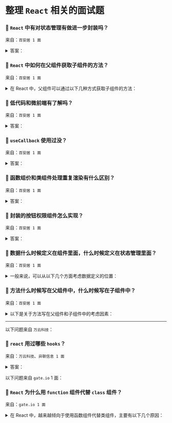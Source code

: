 # 整理 `React` 相关的面试题

### 🔴 `React` 中有对状态管理有做进一步封装吗？

来自：`百安居 1 面`

<details>

<summary>答案：</summary>

`React` 本身除了 `useContext` 和 `useReducer` 之外，没有内置的复杂状态管理方案，但它的生态系统中有很多流行的状态管理库，为复杂组件间的状态管理提供了进一步的封装和优化。

#### 主要的解决方案和封装

1. **`Context API`：**

- `React` 提供了 `Context API`，可以不用通过每一层组件传递 `props` 的情况下，全局共享状态。
- 但当应用程序变得复杂时，单靠 `Context API` 管理状态会变得繁琐，并且可能导致性能问题，特别是组件不必要的重新渲染。

2. **`React Redux`：**

- 提供了一种可预测的方式来管理和集中应用的状态。
- 通过中间件（如 `redux-thunk` 或 `redux-saga`），`Redux` 可以处理副作用。
- 此外，`React-Redux` 可以更高效地将 `Redux` 与 `React` 组件结合起来。

> `Redux Toolkit`：`Redux` 的封装，简化了传统 `Redux` 的配置，减少了样板代码，并提供了处理异步逻辑的 `createAsyncThunk` 工具。

3. **`Recoil`：**

- `Facebook` 开发的一个状态管理库，旨在与 `React` 的并发模式无缝工作。
- 它专注于高效地管理全局和派生状态，允许更细粒度的响应式更新。
- 只有使用了特定状态的组件会在该状态变化时重新渲染。

4. **`Zustand`：**

- 一个小巧、快速、可扩展的状态管理库
- 提供了一个简单的 `API` 来管理全局和局部状态，并避免不必要的重新渲染。
- 相比 `Redux` 更简洁，适用于小到中型项目。

5. **`Jotai`：**

- 另一个轻量级的状态管理库，基于 `React` 的 `Context API` 构建
- 提供了一种更结构化的方式来管理 `atoms`（状态单元）。
- 它使不同状态之间的依赖关系更加显式化，类似 `Recoil`，可以做到细粒度的更新。

6. **`MobX`：**

- 专注于简洁和响应式编程，允许状态自动派生和更新，减少手动将状态连接到组件的需求。
- `React` 组件可以观察状态的变化，`MobX` 确保只进行必要的最少量的重新渲染。

7. **`React Query`：**

- 虽然 `React Query` 不是纯粹的状态管理库，但它是管理服务器状态（如 `API` 数据）的利器
- 简化了数据获取逻辑、缓存、同步和更新等操作，特别适合处理异步数据。

#### 总结:

`React` 的核心功能可以通过不同的状态管理解决方案得到扩展，如 `Redux`、`Recoil`、`MobX` 等。这些解决方案根据项目的复杂性，为状态管理提供了不同的优化，通常在管理大规模应用时提升性能并简化代码组织。具体使用哪一个取决于项目的需求。

</details>

### 🔴 `React` 中如何在父组件获取子组件的方法？

来自：`百安居 1 面`

<details>

<summary>在 React 中，父组件可以通过以下几种方式获取子组件的方法：</summary>

#### 一、使用 `refs`

1. 在父组件中创建一个 `ref`：

```tsx
const RefParentCom: FC = () => {
  const comRef = useRef();
  return (
    <div>
      <p>Ref parent component</p>
      <p>
        <button onClick={() => comRef.current?.callChildMethod()}>
          click me
        </button>
      </p>
      <hr />
      <RefSubCom ref={comRef} />
    </div>
  );
};
```

2. 在子组件中暴露需要被父组件调用的方法：

```tsx
const RefSubCom = forwardRef<SubRefInstance>((_, ref) => {
  useImperativeHandle(ref, () => ({
    callChildMethod: () => console.log("Ref child method called"),
  }));
  return <p>Ref children component</p>;
});
interface SubRefInstance {
  callChildMethod: () => viod;
}
```

完整实例：https://codepen.io/levi0001/pen/oNKBwwa

#### 二、通过 `context` 父组件调用子组件的方法

1. 创建一个 `context`，并包裹在父子组件最外层：

```tsx
const ConnContext = createContext<ConnInstance>({} as ConnInstance);
const App: FC = () => {
  return (
    <ConnContext.Provider value={{}}>
      <ParentComponent>
        <SubComponent />
      </ParentComponent>
    </ConnContext.Provider>
  );
};
interface ConnInstance {
  callChildMethod?: () => void;
}
```

2. 子组价获取 `context` 并绑定方法

```tsx
const SubComponent: FC = () => {
  const conn = useContext(ConnContext);
  useEffect(() => {
    conn.callChildMethod = () => console.log("call sub method");
  }, [conn]);
  return <p>Sub children component</p>;
};
```

3. 父组价通过 `context` 调用子组件的方法

```tsx
const ParentComponent: FC<PropsWithChildren> = ({ children }) => {
  const conn = useContext(ConnContext);
  return (
    <div>
      <p>Parent children component</p>
      <p>
        <button onClick={() => conn?.callChildMethod()}>click me</button>
      </p>
      <hr />
      {children}
    </div>
  );
};
```

完整实例：https://codepen.io/levi0001/pen/YzmNQvb

</details>

### 🔴 低代码和微前端有了解吗？

来自：`百安居 1 面`

<details>

<summary>答案：</summary>

#### 低代码

低代码是一种快速开发应用程序的方法，有以下几个特性：

1. **特点**：可视化开发、提高产出速度、降低开发门槛
2. **优势**：提高效率、降低人力成本、易于维护
3. **应用场景**：企业内部管理系统、移动应用开发、数据可视化
4. **数据发展**：随着技术的不断进步，低代码开发平台将越来越智能化，能够自动生成更多的代码，进一步提高开发效率。同时，低代码开发也将与人工智能、大数据等技术相结合，为企业提供更强大的解决方案。

由于我本人对 `formily` 比较了解，所以结合 `formily` 的特性在低代码中发挥的用途，我总结的 `formily` 记录：https://github.com/cgfeel/formily

- 提供了开箱即用的开源低代码编辑器
- 采用 `MVVM` 设计模式，精确渲染，将视图模型抽象出来，然后在 DSL 模板层消费
- 提供领域模型，可以多字段联动，主动、被动受控
- 提供点对点的路径系统，能够在低代码中匹配、筛查特定字段
- 细粒度极高的生命周期，从顶层的表单，到底层的字段，从创建到更新，每一个阶段都有对应生命周期
- 协议驱动，提供 `schema`，可以完美通过 `json` 驱动视图
- 分层架构，主要分为 4 大库
  - `@formily/reactive`：数据记录，状态更新
  - `@formily/core`：模型解析、生命周期
  - `@formily/react`：桥接 `react`，使其拥有调用 `formily` 能力
  - `@formily/antd-v5`：`UI` 库之一，作为模型下的组件库，也可以自定义或适配第三方库

#### 微前端

微前端是一种将前端应用拆分为多个独立小型前端应用的架构模式。

**主要特点**

1. **独立开发**：各个微前端应用可以由不同的团队独立开发，使用不同的技术栈，提高开发效率。
2. **独立部署**：每个微前端应用可以独立部署，不影响其他应用，实现快速迭代。
3. **技术栈无关**：允许在一个项目中集成不同技术栈的应用，增加了技术选型的灵活性。

**优势**

1. **提升开发效率**：团队可以专注于特定的微前端应用，减少开发过程中的冲突和协调成本。
2. **增强可维护性**：较小的代码库更容易理解和维护。
3. **灵活升级**：可以逐步升级单个微前端应用，而无需对整个系统进行大规模升级。

**实现方式**

1. **路由分发**：通过路由将不同的 `URL` 分配给不同的微前端应用，如：`qiankun`、`single-spa`。
2. **组合式应用**：将多个微前端应用组合在一个页面中，通过 `iframe` 进行管理，如：`wujie` 降级模式 `degradee`。
3. **微组件化**：将微前端应用封装成 `web-component`，在主应用中动态加载，如：`micro-app`、`wujie` 默认模式。

我总结的微前端记录：https://github.com/cgfeel/zf-micro-app

</details>

### 🔴 `useCallback` 使用过没？

来自：`百安居 1 面`

<details>

<summary>答案：</summary>

`useCallback` 是 `React` 中的一个 `Hook`。它用于返回一个 `memoized` 回调函数，在依赖项不变的情况下，多次渲染之间始终返回相同的函数实例。这有助于避免在组件重新渲染时，因为回调函数的重新创建而导致子组件不必要的重新渲染。

**使用场景**

1. 当把回调函数传递给子组件时，如果这个回调函数在每次父组件渲染时都重新创建，可能会导致子组件的性能问题。使用 `useCallback` 可以避免这种情况。
2. 在优化性能时，对于一些复杂的计算或可能频繁触发重新渲染的场景，使用 `useCallback` 可以确保只有在必要的时候才重新计算回调函数。

**示例用法**

```tsx
import { FC, useCallback } from "react";

const MyComponent: FC = () => {
  const handleClick = useCallback(() => {
    console.log("Button clicked");
  }, []);

  return <button onClick={handleClick}>Click me</button>;
};

export default MyComponent;
```

在这个例子中 `handleClick` 回调函数在组件初次渲染时创建一次，因为依赖项数组为空。如果有依赖项，只有当依赖项发生变化时，才会重新创建回调函数。

</details>

### 🔴 函数组价和类组件处理重复渲染有什么区别？

来自：`百安居 1 面`

<details>

<summary>答案：</summary>

**函数组件**

1. 利用 `React.memo`：将函数组件包裹在 `React.memo` 中来实现浅比较 `props` 的方式来减少重复渲染。当组件的 `props` 没有变化时，组件不会重新渲染。
2. 依赖优化：在使用 `useEffect`、`useMemo` 和 `useCallback` 等 Hook 时，可以通过精确指定依赖项数组来控制何时触发副作用和计算新的值，从而避免不必要的重复渲染。

`React.memo` 默认是浅比较，可以通过第 2 个参数进行深度检查：

```tsx
import { FC, memo } from "react";

const MyComponent: FC<MyComProps> = ({ value }) => <>component: {value}</>;

interface MyComProps {
  value: string;
}

export default memo(MyComponent, (prev, next) => prev.value !== next.value);
```

**类组件**

1. `shouldComponentUpdate`：重写类组件的 `shouldComponentUpdate` 方法来进行更细粒度的控制，决定是否进行重新渲染。该方法接收新的 `props` 和 `state` 作为参数，通过比较它们与当前的 `props` 和 `state`，返回一个布尔值来决定是否重新渲染组件。
2. `PureComponent`：类组件可以继承 `React.PureComponent`，它会对 `props` 和 `state` 进行浅比较来决定是否重新渲染组件。但只进行浅比较，不够灵活。

总的来说，函数组件在处理重复渲染时更加简洁和灵活，可以通过 `hook` 和 `React.memo` 等方式进行优化。而类组件则需要通过重写特定方法或继承特定类来实现类似的效果，相对来说较为复杂。

</details>

### 🔴 封装的按钮权限组件怎么实现？

来自：`百安居 1 面`

<details>

<summary>答案：</summary>

根据传递的 `props` 检查对应的状态，给出对应的视图

1. 创建按钮组件通过 `props` 判断权限

```tsx
const CustomButton: FC<PropsWithChildren<CustomButtonProps>> = ({
  children,
  permissionKey,
}) => {
  const group = ["add", "edit"];
  return group.includes(permissionKey) ? (
    <button>{children}</button>
  ) : (
    <button disabled>{children}</button>
  );
};
```

2. 提供不同的 `key` 使用组件

```tsx
const App: FC = () => (
  <>
    <CustomButton permissionKey="add">Add</CustomButton>{" "}
    <CustomButton permissionKey="disable">Del</CustomButton>
  </>
);
```

完整演示：https://codepen.io/levi0001/pen/abepYKK

**总结**

在实际应用中，可以根据具体的权限管理方案来获取用户权限信息，比如从后端获取用户角色信息后进行判断，或者使用状态管理库来存储和管理权限状态。同时，可以根据需要扩展组件的功能，如添加不同的按钮样式、处理点击事件等。

</details>

### 🔴 数据什么时候定义在组件里面，什么时候定义在状态管理里面？

来自：`百安居 1 面`

<details>

<summary>一般来说，可以从以下几个方面考虑数据定义的位置：</summary>

**定义在组件里面：**

- 当数据仅在特定组件内部使用，并且不会被其他组件共享或影响多个组件状态时，可以定义在组件内部。
- 如果数据的生命周期与组件的生命周期紧密相关，随着组件的创建而创建，销毁而销毁，适合放在组件里。
- 对于一些临时的、局部的、快速变化且不需要在多个地方同步的数据，可以放在组件内。

**定义在状态管理里面：**

- 当数据需要在多个组件之间共享和同步时，应该放在状态管理中。比如用户的登录状态、购物车中的商品信息等，这些数据可能会被多个不同的组件访问和修改。
- 如果数据的变化会引起多个组件的状态更新，为了更好地管理这种复杂的状态变化，将数据放在状态管理中可以集中处理状态的更新逻辑。
- 对于一些全局的、持久化的数据，如应用的配置信息等，适合放在状态管理中，以便在整个应用中随时访问和修改。

</details>

### 🔴 方法什么时候写在父组件中，什么时候写在子组件中？

来自：`百安居 1 面`

<details>

<summary>以下是关于方法写在父组件和子组件中的考虑因素：</summary>

**写在父组件中：**

- 当方法的逻辑主要涉及多个子组件的协调或者对多个子组件的状态进行统一管理时，适合写在父组件中。例如，一个页面有多个子组件，父组件需要根据某个条件同时控制这些子组件的显示或隐藏，此时控制显示隐藏的方法就可以写在父组件中。
- 如果方法是与整个应用的全局状态或业务逻辑相关，而不是特定于某个子组件的功能，通常放在父组件中。比如，在一个电商应用中，父组件可能有一个方法用于处理购物车的总价计算，这个计算可能涉及多个子组件中的商品信息。

**写在子组件中：**

- 当方法的逻辑完全是为了实现子组件自身的特定功能，并且与其他组件没有直接关系时，应该写在子组件中。例如，一个子组件是一个输入框，它有一个方法用于验证输入内容的格式是否正确，这个方法就适合写在子组件中。
- 如果方法只影响子组件自身的状态变化和行为，不涉及到父组件或其他子组件的状态管理，那么可以放在子组件内。比如，一个子组件是一个下拉菜单，它有一个方法用于展开或收起菜单的功能，这个方法就可以放在子组件中。

</details>

---

以下问题来自 `万云科技`：

### 🔴 `react` 用过哪些 `hooks`？

来自：`万云科技`、`异联信息 1 面`

<details>

<summary>答案：</summary>

**基础状态管理：**

1. `useState`：用于在函数组件中添加状态，可以接收并管理各种数据类型的状态。
2. `useReducer`：用于处理复杂的状态逻辑，它接收一个 `reducer` 函数和初始状态作为参数。

> 此类 `hooks` 都返回当前状态和一个 `dispatch` 函数来触发状态更新。

**副作用处理：**

1. `useEffect`：用于处理组件挂载、更新和卸载时的副作用操作，比如发送网络请求、订阅事件、手动修改 DOM 等。
2. `useLayoutEffect`：与 `useEffect` 类似，但它会在浏览器渲染之前同步执行副作用操作，适合处理涉及布局的副作用。

此类 `hooks` 都接受 2 个参数：

- 参数 1：函数用于执行回调
- 参数 2：依赖项数组，只有当依赖项发生变更才触发更新

关于依赖项：

- 不提供：随每次渲染执行回调
- 空数组：仅首次渲染执行回调
- 带有状态的依赖项数组：只有状态变更才执行回调

回调返回函数：

- 执行前都会先执行返回的函数，`React` 中此类 `hooks` 采用先出后进的原则

**上下文和引用类：**

1. `useContext`：用于在函数组件中访问 `React` 的上下文（`Context`），可以方便地在组件树中传递和共享数据，避免通过层层传递 `props`。
2. `useRef`：用于创建一个可变的引用，可以在组件的整个生命周期中保持对某个值的引用，而不会引起组件的重新渲染。

**性能优化类：**

1. `useMemo`：用于缓存计算结果，只有当依赖项发生变化时才重新计算。可以避免不必要的计算，提高性能。
2. `useCallback`：与 `useMemo` 类似，用于缓存函数，只有当依赖项发生变化时才重新创建函数。可以避免不必要的函数重新创建，特别是在将函数作为 `props` 传递给子组件时。
3. `useTransition`：用于处理 “并发模式”（`Concurrent Mode`）的 `hook`，主要用于管理并发更新，使用户界面保持响应。

</details>

以下问题来自 `gate.io` 1 面：

### 🔴 `React` 为什么用 `function` 组件代替 `class` 组件？

来自：`gate.io 1 面`

<details>

<summary>在 React 中，越来越倾向于使用函数组件代替类组件，主要有以下几个原因：</summary>

#### 一、简洁性

**1. 代码更简洁**

函数组件通常比类组件更简洁明了。它们以函数的形式定义组件，没有类的复杂语法和结构，减少了代码的行数和复杂度。

例如，一个简单的展示用户信息的组件，用函数组件可以这样写：

```tsx
const UserInfo: FC = ({ user }: { user: any }) => {
  return <div>Hello, {user.name}!</div>;
};
```

而用类组件则需要更多的代码：

```tsx
class UserInfo extends React.Component {
  render() {
    const { user } = this.props;
    return <div>Hello, {user.name}!</div>;
  }
}
```

**2. 易于理解和维护**

- 函数组件的简洁性使得代码更易于理解和维护。开发者可以更快地阅读和理解函数组件的逻辑，减少了在复杂的类结构中寻找特定功能的时间。
- 对于新加入项目的开发者来说，理解函数组件的代码通常比理解类组件更容易，提高了团队的开发效率。

#### 二、性能优化

**1. 减少不必要的重新渲染**

- `React` 中的函数组件在某些情况下可以更好地利用 `React` 的优化机制，减少不必要的重新渲染。
- 函数组件可以使用 `React` 的钩子（`hooks`）来管理状态和副作用，通过使用 `useMemo` 和 `useCallback` 等钩子，可以缓存计算结果和函数引用，避免在每次渲染时都重新计算和创建新的函数，从而提高性能。

例如：

```tsx
const MyComponent: FC = ({ data }: { data: any }) => {
  const memoizedValue = useMemo(() => expensiveComputation(data), [data]);
  return <div>{memoizedValue}</div>;
};
```

**2. 更好的性能优化工具**

- `React` 团队在不断优化函数组件的性能，并提供了更多的性能优化工具和技术。例如，`React` 的新特性 `React.memo` 可以对函数组件进行浅比较，只在 `props` 发生变化时才重新渲染组件，进一步提高了性能。
- 相比之下，类组件的性能优化相对较为复杂，需要手动管理生命周期方法和状态更新，容易出现错误和性能问题。

#### 三、更好的逻辑复用

**1. 自定义钩子**

- 函数组件可以使用自定义钩子来封装和复用逻辑。自定义钩子是一个函数，它可以在多个函数组件中调用，实现逻辑的复用。

例如，可以创建一个用于获取用户数据的自定义钩子：

```tsx
import { useState, useEffect } from "react";

const useUserData: () => null | { name: string } = () => {
  const [userData, setUserData] = useState(null);

  useEffect(() => {
    fetchUserData().then((data) => setUserData(data));
  }, []);

  return userData;
};

const MyComponent: FC = () => {
  const userData = useUserData();
  return <div>{userData ? userData.name : "Loading..."}</div>;
};
```

> 这样，多个组件可以共享获取用户数据的逻辑，提高了代码的可维护性和可复用性。

**2. 组合优于继承**

- 函数组件更符合组合优于继承的原则。通过组合不同的函数组件和自定义钩子，可以轻松地构建复杂的用户界面，而不需要依赖类的继承关系。
- 继承在某些情况下可能会导致代码的复杂性增加，并且难以理解和维护。函数组件的组合方式更加灵活，可以根据具体需求自由地组合和拆分组件，提高了代码的可扩展性和可维护性。

#### 四、与现代开发工具和技术的兼容性

**1. 更好地支持 `TypeScript`**

- 函数组件与 `TypeScript` 的结合更加自然和方便。`TypeScript` 可以更好地推断函数组件的类型，提供更强大的类型检查和智能提示，减少类型错误的发生。
- 相比之下，类组件在与 `TypeScript` 结合时可能需要更多的类型定义和手动处理，增加了开发的复杂性。

**2. 与新的 `React` 特性和库的兼容性更好**

- `React` 不断推出新的特性和优化，函数组件通常更容易适应这些变化。例如，`React` 的并发模式和 `Suspense` 等新特性在函数组件中使用更加方便和自然。
- 同时，许多新的 `React` 库和工具也更倾向于支持函数组件，使得开发者可以更轻松地使用这些工具来构建应用程序。

#### 总结

综上所述，`React` 使用函数组件代替类组件具有简洁性、性能优化、更好的逻辑复用和与现代开发工具的兼容性等优势。函数组件的出现使得 `React` 开发更加高效、灵活和可维护，成为现代 `React` 开发的主流方式。

</details>
